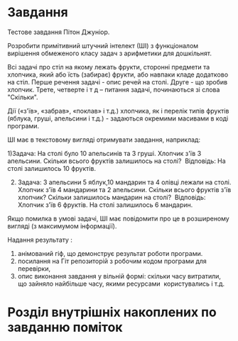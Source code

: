 

# Завдання 
Тестове завдання Пітон Джуніор.

Розробити примітивний штучний інтелект (ШІ) з функціоналом вирішення обмеженого класу задач з арифметики для дошкільнят.

Всі задачі про стіл на якому лежать фрукти, сторонні предмети та хлопчика, який або їсть (забирає) фрукти, або навпаки кладе додатково на стіл.
Перше речення задачі - опис речей на столі. 
Друге - що зробив хлопчик. 
Трете, четверте і т д – питання задачі, починаються зі слова "Скільки".

Дії («з'їв», «забрав», «поклав» і т.д.) хлопчика, як і перелік типів фруктів (яблука, груші, апельсини і т.д.) - задаються окремими масивами в коді програми.

ШІ має в текстовому вигляді отримувати завдання, наприклад:  

1)Задача: На столі було 10 апельсинів та 3 груші. Хлопчик з'їв 3 апельсини. Скільки всього фруктів залишилось на столі? 
Відповідь: На столі залишилось 10 фруктів.

2) Задача: 3 апельсини 5 яблук,10 мандарин та 4 олівці лежали на столі. Хлопчик з'їв 4 мандарини та 2 апельсини. Скільки всього фруктів з'їв хлопчик? Скільки залишилось мандарин на столі? 
Відповідь: Хлопчик з'їв 6 фруктів. На столі залишилось 6 мандарин.



Якщо помилка в умові задачі, ШІ має повідомити про це в розширеному вигляді (з максимумом інформації).



Надання результату :
1) анімований гіф, що демонструє результат роботи програми.
2) посилання на Гіт репозиторій з робочим кодом програми для перевірки, 
3) опис виконання завдання у вільній формі: скільки часу витратили, що зайняло найбільше часу, якими ресурсами  користувались і т.д.

# Розділ внутрішніх накоплених по завданню поміток 
